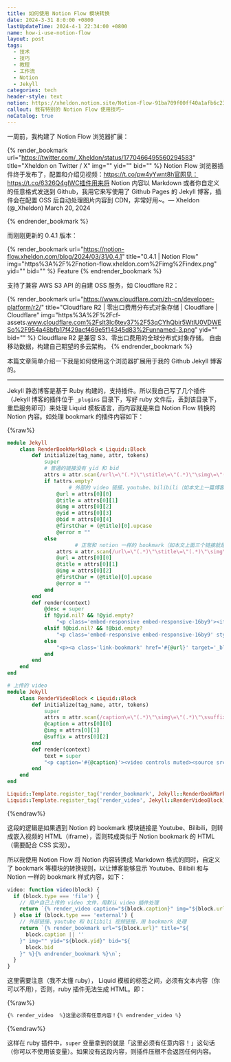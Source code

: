 ```yaml
---
title: 如何使用 Notion Flow 模块转换
date: 2024-3-31 8:0:00 +0800
lastUpdateTime: 2024-4-1 22:34:00 +0800
name: how-i-use-notion-flow
layout: post
tags:
  - 技术
  - 技巧
  - 教程
  - 工作流
  - Notion
  - Jekyll
categories: tech
header-style: text
notion: https://xheldon.notion.site/Notion-Flow-91ba709f00ff40a1afb6c23195d87fb3?pvs=4
callout: 我有特别的 Notion Flow 使用技巧~
noCatalog: true
---
```


一周前，我构建了 Notion Flow 浏览器扩展：

{% render_bookmark url="https://twitter.com/_Xheldon/status/1770466495560294583" title="Xheldon on Twitter / X" img="" yid="" bid="" %}
Notion Flow 浏览器插件终于发布了，配置和介绍见视频：https://t.co/pw4yYwnt8h官网见：https://t.co/6326Q4gIWC插件用来将 Notion 内容以 Markdown 或者你自定义的任意格式发送到 Github，我用它来写使用了 Github Pages 的 Jekyll 博客，插件会在配置 OSS 后自动处理图片内容到 CDN，非常好用~。— Xheldon (@\_Xheldon) March 20, 2024

{% endrender_bookmark %}

而刚刚更新的 0.4.1 版本：

{% render_bookmark url="https://notion-flow.xheldon.com/blog/2024/03/31/0.4.1" title="0.4.1 | Notion Flow" img="https%3A%2F%2Fnotion-flow.xheldon.com%2Fimg%2Findex.png" yid="" bid="" %}
Feature
{% endrender_bookmark %}

支持了兼容 AWS S3 API 的自建 OSS 服务，如 Cloudflare R2：

{% render_bookmark url="https://www.cloudflare.com/zh-cn/developer-platform/r2/" title="Cloudflare R2 | 零出口费用分布式对象存储 | Cloudflare | Cloudflare" img="https%3A%2F%2Fcf-assets.www.cloudflare.com%2Fslt3lc6tev37%2F53qCYhQbir5WtIU0VDWESo%2F954a48bfb17f429acf469e5f14345d83%2Funnamed-3.png" yid="" bid="" %}
Cloudflare R2 是兼容 S3、零出口费用的全球分布式对象存储。 自由移动数据，构建自己期望的多云架构。
{% endrender_bookmark %}

本篇文章简单介绍一下我是如何使用这个浏览器扩展用于我的 Github Jekyll 博客的。

---

Jekyll 静态博客是基于 Ruby 构建的，支持插件。所以我自己写了几个插件（Jekyll 博客的插件位于 `_plugins` 目录下，写好 ruby 文件后，丢到该目录下，重启服务即可）来处理 Liquid 模板语言，而内容就是来自 Notion Flow 转换的 Notion 内容。如处理 bookmark 的插件内容如下：

{%raw%}

```ruby
module Jekyll
    class RenderBookMarkBlock < Liquid::Block
        def initialize(tag_name, attr, tokens)
            super
            # 普通的链接没有 yid 和 bid
            attrs = attr.scan(/url\=\"(.*)\"\stitle\=\"(.*)\"\simg\=\"(.*)\"\syid\=\"(.*)\"\sbid\=\"(.*)\"/)
            if !attrs.empty?
		            # 外部的 video 链接，youtube、bilibili（如本文上一篇博客就是）
                @url = attrs[0][0]
                @title = attrs[0][1]
                @img = attrs[0][2]
                @yid = attrs[0][3]
                @bid = attrs[0][4]
                @firstChar = (@title)[0].upcase
                @error = ""
            else
			          # 正常和 notion 一样的 bookmark（如本文上面三个链接就是）
                attrs = attr.scan(/url\=\"(.*)\"\stitle\=\"(.*)\"\simg\=\"(.*)\"/)
                @url = attrs[0][0]
                @title = attrs[0][1]
                @img = attrs[0][2]
                @firstChar = (@title)[0].upcase
                @error = ""
            end
        end
        def render(context)
            @desc = super
            if !@yid.nil? && !@yid.empty?
                "<p class='embed-responsive embed-responsive-16by9'><iframe src='https://www.youtube.com/embed/#{@yid}?rel=0' title='YouTube video player' frameborder='0' allow='accelerometer; autoplay; clipboard-write; encrypted-media; gyroscope; picture-in-picture' allowfullscreen></iframe></p>"
            elsif !@bid.nil? && !@bid.empty?
                "<p class='embed-responsive embed-responsive-16by9' style='border-bottom: 1px solid #ddd;'><iframe src='//player.bilibili.com/player.html?bvid=#{@bid}&high_quality=1&as_wide=1' scrolling='no' border='0' frameborder='no' framespacing='0' allowfullscreen></iframe></p>"
            else
                "<p><a class='link-bookmark' href='#{@url}' target='_blank'><span data-bookmark-img='#{@img}' data-bookmark-title='#{@firstChar}'><img src='#{@img}'/></span><span><span>#{@title}</span><span>#{@desc}</span><span>#{@url}</span></span></a></p>"
            end
        end
    end
end

# 上传的 video
module Jekyll
    class RenderVideoBlock < Liquid::Block
        def initialize(tag_name, attr, tokens)
            super
            attrs = attr.scan(/caption\=\"(.*)\"\simg\=\"(.*)\"\ssuffix\=\"(.*)\"/)
            @caption = attrs[0][0]
            @img = attrs[0][1]
            @suffix = attrs[0][2]
        end
        def render(context)
            text = super
            "<p caption='#{@caption}'><video controls muted><source src='#{@img}' type='video/#{@suffix}' /></video></p>"
        end
    end
end

Liquid::Template.register_tag('render_bookmark', Jekyll::RenderBookMarkBlock)
Liquid::Template.register_tag('render_video', Jekyll::RenderVideoBlock)
```

{%endraw%}

这段的逻辑是如果遇到 Notion 的 bookmark 模块链接是 Youtube、Bilibili，则转成嵌入视频的 HTML（iframe），否则转成类似于 Notion bookmark 的 HTML（需要配合 CSS 实现）。

所以我使用 Notion Flow 将 Notion 内容转换成 Markdown 格式的同时，自定义了 bookmark 等模块的转换规则，以让博客能够显示 Youtube、Bilibili 和与 Notion 一样的 bookmark 样式内容，如下：

```javascript
video: function video(block) {
  if (block.type === 'file') {
    // 用户自己上传的 video 文件，用默认 video 插件处理
    return `{% render_video caption="${block.caption}" img="${block.url}" suffix="${block.suffix}" %}\n![${block.caption}](${block.url})\n{% endrender_video %}\n`;
  } else if (block.type === 'external') {
    // 外部链接、youtube 和 bilibili 视频链接，用 bookmark 处理
    return `{% render_bookmark url="${block.url}" title="${
      block.caption || ''
    }" img="" yid="${block.yid}" bid="${
      block.bid
    }" %}{% endrender_bookmark %}\n`;
  }
}
```

这里需要注意（我不太懂 ruby）， Liquid 模板的标签之间，必须有文本内容（你可以不用），否则，ruby 插件无法生成 HTML。即：

{%raw%}

```javascript
{% render_video  %}这里必须有任意内容！{% endrender_video %}
```

{%endraw%}

这样在 ruby 插件中，`super` 变量拿到的就是「这里必须有任意内容！」这句话（你可以不使用该变量）。如果没有这段内容，则插件压根不会返回任何内容。
